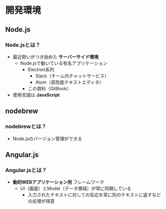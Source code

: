 # 開発環境
## Node.js
### Node.jsとは？

* 最近勢いがつき始めた **サーバーサイド環境**
	* Node.jsで動いている有名アプリケーション
		* Electron系列
			* Slack（チーム内チャットサービス）
			* Atom（高性能テキストエディタ）
		* この資料（GitBook）
* 使用言語は **JavaScript**

## nodebrew
### nodebrewとは？

* Node.jsのバージョン管理ができる

## Angular.js
### Angular.jsとは？

* **動的WEBアプリケーション用** フレームワーク
	* UI（画面）とModel（データ領域）が常に同期している
		* 入力されたテキストに対しての反応を常に別のテキストに返すなどの処理が得意
